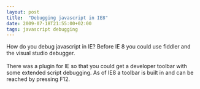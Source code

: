 ```yaml
---
layout: post
title:  "Debugging javascript in IE8"
date: 2009-07-18T21:55:00+02:00
tags: javascript debugging
---
```


How do you debug javascript in IE? Before IE 8 you could use fiddler and the visual studio debugger.<br><br>There was a plugin for IE so that you could get a developer toolbar with some extended script debugging. As of IE8 a toolbar is built in and can be reached by pressing F12.
<div style="clear: both;"></div>
